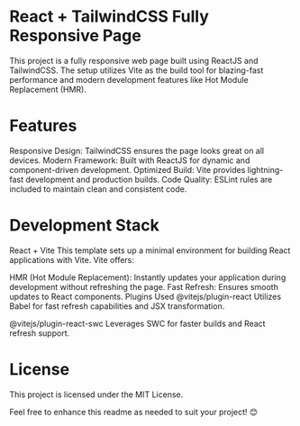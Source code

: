 # React + TailwindCSS Fully Responsive Page
This project is a fully responsive web page built using ReactJS and TailwindCSS. The setup utilizes Vite as the build tool for blazing-fast performance and modern development features like Hot Module Replacement (HMR).

# Features
Responsive Design: TailwindCSS ensures the page looks great on all devices.
Modern Framework: Built with ReactJS for dynamic and component-driven development.
Optimized Build: Vite provides lightning-fast development and production builds.
Code Quality: ESLint rules are included to maintain clean and consistent code.
# Development Stack
React + Vite
This template sets up a minimal environment for building React applications with Vite. Vite offers:

HMR (Hot Module Replacement): Instantly updates your application during development without refreshing the page.
Fast Refresh: Ensures smooth updates to React components.
Plugins Used
@vitejs/plugin-react
Utilizes Babel for fast refresh capabilities and JSX transformation.

@vitejs/plugin-react-swc
Leverages SWC for faster builds and React refresh support.

# License
This project is licensed under the MIT License.

Feel free to enhance this readme as needed to suit your project! 😊
